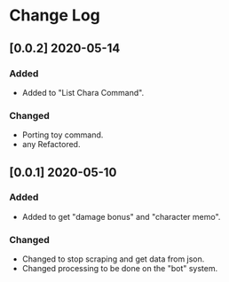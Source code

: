 # Change Log

## [0.0.2] 2020-05-14

### Added

- Added to "List Chara Command".

### Changed

- Porting toy command.
- any Refactored.


## [0.0.1] 2020-05-10

### Added

- Added to get "damage bonus" and "character memo".

### Changed

- Changed to stop scraping and get data from json.
- Changed processing to be done on the "bot" system.
